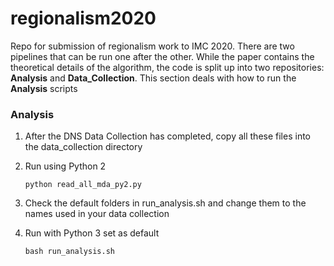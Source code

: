 # regionalism2020

Repo for submission of regionalism work to IMC 2020. There are two pipelines that can be run one after the other. While the paper contains the theoretical details of the algorithm, the code is split up into two repositories: **Analysis** and **Data_Collection**. This section deals with how to run the **Analysis** scripts

### Analysis

1. After the DNS Data Collection has completed, copy all these files into the data_collection directory

3. Run using Python 2

   ```
   python read_all_mda_py2.py
   ```
4. Check the default folders in run_analysis.sh and change them to the names used in your data collection
5. Run with Python 3 set as default
   ```
   bash run_analysis.sh
   ```
